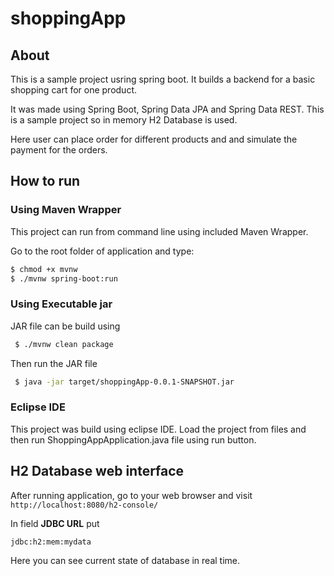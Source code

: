 # shoppingApp

## About
This is a sample project usring spring boot. It builds a backend for a basic shopping cart for one product. 

It was made using Spring Boot, Spring Data JPA and Spring Data REST. This is a sample project so in memory H2 Database is used. 

Here user can place order for different products and and simulate the payment for the orders.

## How to run

### Using Maven Wrapper
This project can run from command line using included Maven Wrapper.

Go to the root folder of application and type:
```bash
$ chmod +x mvnw
$ ./mvnw spring-boot:run
```


### Using Executable jar

 JAR file can be build using
```bash
 $ ./mvnw clean package
```
 Then run the JAR file
```bash
 $ java -jar target/shoppingApp-0.0.1-SNAPSHOT.jar
```

### Eclipse IDE
 This project was build using eclipse IDE. Load the project from files and then run ShoppingAppApplication.java file using run button.

## H2 Database web interface

After running application, go to your web browser and visit `http://localhost:8080/h2-console/`

In field **JDBC URL** put
```
jdbc:h2:mem:mydata
```
Here you can see current state of database in real time.

